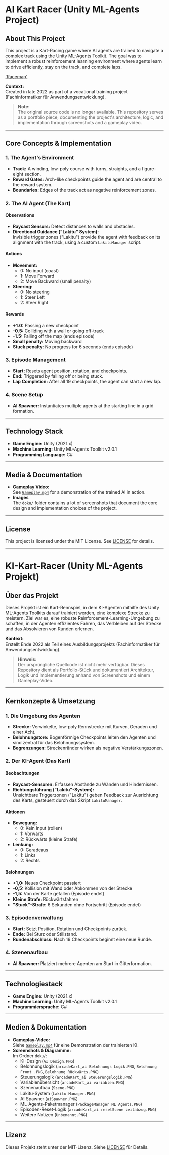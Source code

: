 # AI Kart Racer (Unity ML-Agents Project)

## About This Project

This project is a Kart-Racing game where AI agents are trained to navigate a complex track using the Unity ML-Agents Toolkit. The goal was to implement a robust reinforcement learning environment where agents learn to drive efficiently, stay on the track, and complete laps.

['Racemap'](doku/racemap.png)

**Context:**  
Created in late 2022 as part of a vocational training project (Fachinformatiker für Anwendungsentwicklung).

> **Note:**  
> The original source code is no longer available. This repository serves as a portfolio piece, documenting the project's architecture, logic, and implementation through screenshots and a gameplay video.

---

## Core Concepts & Implementation

### 1. The Agent's Environment

- **Track:** A winding, low-poly course with turns, straights, and a figure-eight section.
- **Reward Gates:** Arch-like checkpoints guide the agent and are central to the reward system.
- **Boundaries:** Edges of the track act as negative reinforcement zones.

### 2. The AI Agent (The Kart)

#### Observations

- **Raycast Sensors:** Detect distances to walls and obstacles.
- **Directional Guidance ("Lakitu" System):**  
  Invisible trigger zones ("Lakitu") provide the agent with feedback on its alignment with the track, using a custom `LakituManager` script.

#### Actions

- **Movement:**  
  - 0: No input (coast)  
  - 1: Move Forward  
  - 2: Move Backward (small penalty)
- **Steering:**  
  - 0: No steering  
  - 1: Steer Left  
  - 2: Steer Right

#### Rewards

- **+1.0:** Passing a new checkpoint
- **-0.5:** Colliding with a wall or going off-track
- **-1.5:** Falling off the map (ends episode)
- **Small penalty:** Moving backward
- **Stuck penalty:** No progress for 6 seconds (ends episode)

### 3. Episode Management

- **Start:** Resets agent position, rotation, and checkpoints.
- **End:** Triggered by falling off or being stuck.
- **Lap Completion:** After all 19 checkpoints, the agent can start a new lap.

### 4. Scene Setup

- **AI Spawner:** Instantiates multiple agents at the starting line in a grid formation.

---

## Technology Stack

- **Game Engine:** Unity (2021.x)
- **Machine Learning:** Unity ML-Agents Toolkit v2.0.1
- **Programming Language:** C#

---

## Media & Documentation

- **Gameplay Video:**  
  See [`Gameplay.mp4`](./Gameplay.mp4) for a demonstration of the trained AI in action.
- **Images**  
  The `doku/` folder contains a lot of screenshots that document the core design and implementation choices of the project.

---

## License

This project is licensed under the MIT License. See [LICENSE](./LICENSE) for details.

---

# KI-Kart-Racer (Unity ML-Agents Projekt)

## Über das Projekt

Dieses Projekt ist ein Kart-Rennspiel, in dem KI-Agenten mithilfe des Unity ML-Agents Toolkits darauf trainiert werden, eine komplexe Strecke zu meistern. Ziel war es, eine robuste Reinforcement-Learning-Umgebung zu schaffen, in der Agenten effizientes Fahren, das Verbleiben auf der Strecke und das Absolvieren von Runden erlernen.

**Kontext:**  
Erstellt Ende 2022 als Teil eines Ausbildungsprojekts (Fachinformatiker für Anwendungsentwicklung).

> **Hinweis:**  
> Der ursprüngliche Quellcode ist nicht mehr verfügbar. Dieses Repository dient als Portfolio-Stück und dokumentiert Architektur, Logik und Implementierung anhand von Screenshots und einem Gameplay-Video.

---

## Kernkonzepte & Umsetzung

### 1. Die Umgebung des Agenten

- **Strecke:** Verwinkelte, low-poly Rennstrecke mit Kurven, Geraden und einer Acht.
- **Belohnungstore:** Bogenförmige Checkpoints leiten den Agenten und sind zentral für das Belohnungssystem.
- **Begrenzungen:** Streckenränder wirken als negative Verstärkungszonen.

### 2. Der KI-Agent (Das Kart)

#### Beobachtungen

- **Raycast-Sensoren:** Erfassen Abstände zu Wänden und Hindernissen.
- **Richtungsführung ("Lakitu"-System):**  
  Unsichtbare Triggerzonen ("Lakitu") geben Feedback zur Ausrichtung des Karts, gesteuert durch das Skript `LakituManager`.

#### Aktionen

- **Bewegung:**  
  - 0: Kein Input (rollen)  
  - 1: Vorwärts  
  - 2: Rückwärts (kleine Strafe)
- **Lenkung:**  
  - 0: Geradeaus  
  - 1: Links  
  - 2: Rechts

#### Belohnungen

- **+1,0:** Neues Checkpoint passiert
- **-0,5:** Kollision mit Wand oder Abkommen von der Strecke
- **-1,5:** Von der Karte gefallen (Episode endet)
- **Kleine Strafe:** Rückwärtsfahren
- **"Stuck"-Strafe:** 6 Sekunden ohne Fortschritt (Episode endet)

### 3. Episodenverwaltung

- **Start:** Setzt Position, Rotation und Checkpoints zurück.
- **Ende:** Bei Sturz oder Stillstand.
- **Rundenabschluss:** Nach 19 Checkpoints beginnt eine neue Runde.

### 4. Szenenaufbau

- **AI Spawner:** Platziert mehrere Agenten am Start in Gitterformation.

---

## Technologiestack

- **Game Engine:** Unity (2021.x)
- **Machine Learning:** Unity ML-Agents Toolkit v2.0.1
- **Programmiersprache:** C#

---

## Medien & Dokumentation

- **Gameplay-Video:**  
  Siehe [`Gameplay.mp4`](./Gameplay.mp4) für eine Demonstration der trainierten KI.
- **Screenshots & Diagramme:**  
  Im Ordner `doku/`:
  - KI-Design (`AI Design.PNG`)
  - Belohnungslogik (`arcadeKart_ai Belohnungs Logik.PNG`, `Belohnung Front .PNG`, `Belohnung Rückwärts.PNG`)
  - Steuerungslogik (`arcadeKart_ai Steuerungslogik.PNG`)
  - Variablenübersicht (`arcadeKart_ai variablen.PNG`)
  - Szenenaufbau (`Szene.PNG`)
  - Lakitu-System (`Lakitu Manager.PNG`)
  - AI Spawner (`aiSpawner.PNG`)
  - ML-Agents-Paketmanager (`PackageManager ML Agents.PNG`)
  - Episoden-Reset-Logik (`arcadeKart_ai resetScene zeitabzug.PNG`)
  - Weitere Notizen (`Unbenannt.PNG`)

---

## Lizenz

Dieses Projekt steht unter der MIT-Lizenz. Siehe [LICENSE](./LICENSE) für Details. 